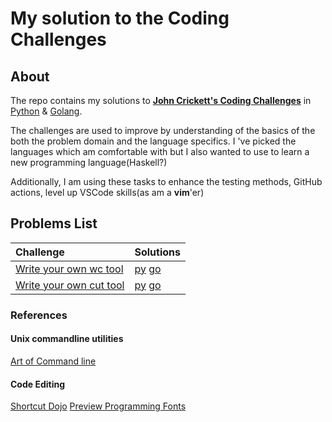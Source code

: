 # My solution to the Coding Challenges

## About

The repo contains my solutions to [**John Crickett's Coding Challenges**](https://codingchallenges.fyi/challenges/intro) in [Python](py/README.md) & [Golang](go/README.md).

The challenges are used to improve by understanding of the basics of the both the problem domain and the language specifics. I 've picked the languages which am comfortable with but I also wanted to use to learn a new programming language(Haskell?)

Additionally, I am using these tasks to enhance the testing methods, GitHub actions, level up VSCode skills(as am a **vim**'er)

## Problems List

| Challenge | Solutions |
| :---      |:---         |
| [Write your own wc tool](https://codingchallenges.fyi/challenges/challenge-wc)| [py](py/wc/README.md) [go](go/wc/README.md)|
| [Write your own cut tool](https://codingchallenges.fyi/challenges/challenge-cut/)| [py](py/cut/README.md) [go](go/cut/README.md)|

### References

#### Unix commandline utilities

[Art of Command line](https://github.com/jlevy/the-art-of-command-line)

#### Code Editing

[Shortcut Dojo](https://www.shortcutfoo.com/)
[Preview Programming Fonts](https://www.programmingfonts.org/#font3270)
